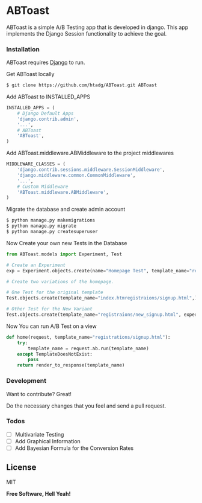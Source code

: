 # ABToast

ABToast is a simple A/B Testing app that is developed in django. This app implements the Django Session functionality to achieve the goal.

### Installation

ABToast requires [Django](https://www.djangoproject.com/download/) to run.

Get ABToast locally
```sh
$ git clone https://github.com/htadg/ABToast.git ABToast
```
Add ABToast to INSTALLED_APPS
```python
INSTALLED_APPS = (
    # Django Default Apps
    'django.contrib.admin',
    '...',
    # ABToast
    'ABToast',
)
```
Add ABToast.middleware.ABMiddleware to the project middlewares
```python
MIDDLEWARE_CLASSES = (
    'django.contrib.sessions.middleware.SessionMiddleware',
    'django.middleware.common.CommonMiddleware',
    '...',
    # Custom Middleware
    'ABToast.middleware.ABMiddleware',
)
```
Migrate the database and create admin account
```sh
$ python manage.py makemigrations
$ python manage.py migrate
$ python manage.py createsuperuser
```
Now Create your own new Tests in the Database
```python
from ABToast.models import Experiment, Test

# Create an Experiment
exp = Experiment.objects.create(name="Homepage Test", template_name="registraions/signup.html", goal="registrations/success")

# Create two variations of the homepage.

# One Test for the original template
Test.objects.create(template_name="index.htmregistraions/signup.html",)

# Other Test for the New Variant
Test.objects.create(template_name="registraions/new_signup.html", experiment=exp)
```
Now You can run A/B Test on a view
```python
def home(request, template_name="registrations/signup.html"):
    try:
        template_name = request.ab.run(template_name)
    except TemplateDoesNotExist:
        pass
    return render_to_response(template_name)
```
### Development

Want to contribute? Great!

Do the necessary changes that you feel and send a pull request.


### Todos

 - [ ] Multivariate Testing
 - [ ] Add Graphical Information
 - [ ] Add Bayesian Formula for the Conversion Rates

License
----

MIT

**Free Software, Hell Yeah!**
